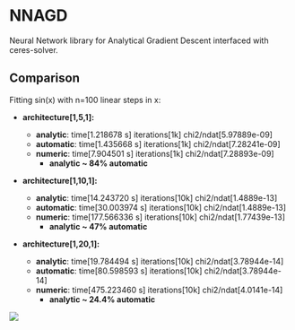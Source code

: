 # NNAGD
Neural Network library for Analytical Gradient Descent interfaced with ceres-solver.
  
## Comparison
Fitting sin(x) with n=100 linear steps in x:

- **architecture[1,5,1]:**
  - **analytic**:		 time[1.218678 s]		iterations[1k] 	chi2/ndat[5.97889e-09]
  - **automatic**: 	 time[1.435668 s]		iterations[1k]		chi2/ndat[7.28241e-09]
  - **numeric**: 	  	 time[7.904501 s]		iterations[1k] 	chi2/ndat[7.28893e-09]  
    - **analytic ~ 84% automatic**  

- **architecture[1,10,1]:**
  - **analytic**:		 time[14.243720 s]		 iterations[10k] 	chi2/ndat[1.4889e-13]
  - **automatic**: 	 time[30.003974 s]		 iterations[10k]	chi2/ndat[1.4889e-13]
  - **numeric**: 	  	 time[177.566336 s]	 iterations[10k] 	chi2/ndat[1.77439e-13]  
    - **analytic ~ 47% automatic**  

- **architecture[1,20,1]:**
  - **analytic**:		 time[19.784494 s]		iterations[10k] 	chi2/ndat[3.78944e-14]
  - **automatic**: 	 time[80.598593 s]		iterations[10k]		chi2/ndat[3.78944e-14]
  - **numeric**: 	  	 time[475.223460 s]	iterations[10k] 	chi2/ndat[4.0141e-14]  
    - **analytic ~ 24.4% automatic**  

![](https://github.com/rabah-khalek/NNAGD/blob/master/output.png)
